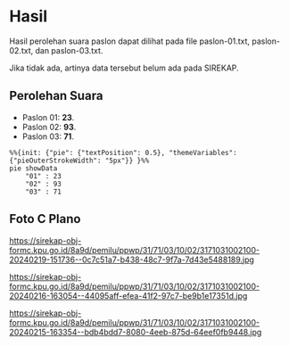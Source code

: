 # Hasil

Hasil perolehan suara paslon dapat dilihat pada file paslon-01.txt, paslon-02.txt, dan paslon-03.txt.

Jika tidak ada, artinya data tersebut belum ada pada SIREKAP.

## Perolehan Suara

 * Paslon 01: **23**.
 * Paslon 02: **93**.
 * Paslon 03: **71**.

```mermaid
%%{init: {"pie": {"textPosition": 0.5}, "themeVariables": {"pieOuterStrokeWidth": "5px"}} }%%
pie showData
    "01" : 23
    "02" : 93
    "03" : 71
```
## Foto C Plano

https://sirekap-obj-formc.kpu.go.id/8a9d/pemilu/ppwp/31/71/03/10/02/3171031002100-20240219-151736--0c7c51a7-b438-48c7-9f7a-7d43e5488189.jpg

https://sirekap-obj-formc.kpu.go.id/8a9d/pemilu/ppwp/31/71/03/10/02/3171031002100-20240216-163054--44095aff-efea-41f2-97c7-be9b1e17351d.jpg

https://sirekap-obj-formc.kpu.go.id/8a9d/pemilu/ppwp/31/71/03/10/02/3171031002100-20240215-163354--bdb4bdd7-8080-4eeb-875d-64eef0fb9448.jpg
